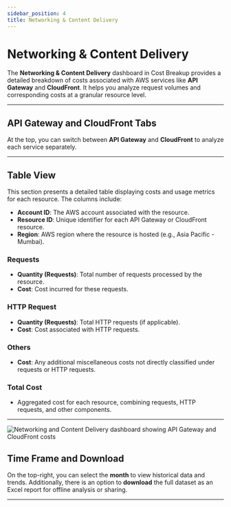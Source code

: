 ```yaml
---
sidebar_position: 4
title: Networking & Content Delivery
---
```


# Networking & Content Delivery

The **Networking & Content Delivery** dashboard in Cost Breakup provides a detailed breakdown of costs associated with AWS services like **API Gateway** and **CloudFront**. It helps you analyze request volumes and corresponding costs at a granular resource level.

---

## API Gateway and CloudFront Tabs

At the top, you can switch between **API Gateway** and **CloudFront** to analyze each service separately.

---

## Table View

This section presents a detailed table displaying costs and usage metrics for each resource. The columns include:

- **Account ID**: The AWS account associated with the resource.
- **Resource ID**: Unique identifier for each API Gateway or CloudFront resource.
- **Region**: AWS region where the resource is hosted (e.g., Asia Pacific - Mumbai).

### Requests

- **Quantity (Requests)**: Total number of requests processed by the resource.
- **Cost**: Cost incurred for these requests.

### HTTP Request

- **Quantity (Requests)**: Total HTTP requests (if applicable).
- **Cost**: Cost associated with HTTP requests.

### Others

- **Cost**: Any additional miscellaneous costs not directly classified under requests or HTTP requests.

### Total Cost

- Aggregated cost for each resource, combining requests, HTTP requests, and other components.

---

<div style={{ textAlign: 'center' }}>
  <img src="/img/costbreakup/network/networking-content-delivery-dashboard.png" alt="Networking and Content Delivery dashboard showing API Gateway and CloudFront costs" />
</div>

## Time Frame and Download

On the top-right, you can select the **month** to view historical data and trends. Additionally, there is an option to **download** the full dataset as an Excel report for offline analysis or sharing.

---
